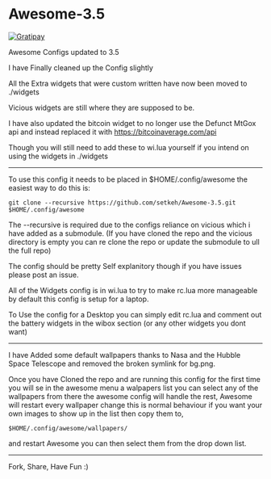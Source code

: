 Awesome-3.5
==================

[![Gratipay](http://img.shields.io/gratipay/setkeh.svg)](https://gratipay.com/setkeh/)

Awesome Configs updated to 3.5

I have Finally cleaned up the Config slightly

All the Extra widgets that were custom written have now been moved to ./widgets

Vicious widgets are still where they are supposed to be.

I have also updated the bitcoin widget to no longer use the Defunct MtGox api and instead replaced it with https://bitcoinaverage.com/api

Though you will still need to add these to wi.lua yourself if you intend on using the widgets in ./widgets

---

To use this config it needs to be placed in $HOME/.config/awesome the easiest way to do this is:

	git clone --recursive https://github.com/setkeh/Awesome-3.5.git $HOME/.config/awesome

The --recursive is required due to the configs reliance on vicious which i have added as a submodule. (If you have cloned the repo and the vicious directory is empty you can re clone the repo or update the submodule to ull the full repo)

The config should be pretty Self explanitory though if you have issues please post an issue.

All of the Widgets config is in wi.lua to try to make rc.lua more manageable by default this config is setup for a laptop.

To Use the config for a Desktop you can simply edit rc.lua and comment out the battery widgets in the wibox section (or any other widgets you dont want)

---

I have Added some default wallpapers thanks to Nasa and the Hubble Space Telescope and removed the broken symlink for bg.png.

Once you have Cloned the repo and are running this config for the first time you will se in the awesome menu a walpapers list you can select any of the wallpapers from there the awesome config will handle the rest, Awesome will restart every wallpaper change this is normal behaviour if you want your own images to show up in the list then copy them to,
	
	$HOME/.config/awesome/wallpapers/ 
	
and restart Awesome you can then select them from the drop down list.

---

Fork, Share, Have Fun :)
